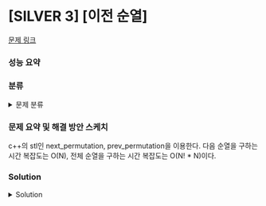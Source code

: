 # [SILVER 3] [이전 순열]

[문제 링크](https://www.acmicpc.net/problem/10973) 

### 성능 요약

### 분류

<details><summary>문제 분류</summary> 

[브루트포스]

</details>

### 문제 요약 및 해결 방안 스케치

c++의 stl인 next_permutation, prev_permutation을 이용한다. 다음 순열을 구하는 시간 복잡도는 O(N), 전체 순열을 구하는 시간 복잡도는 O(N! * N)이다. 

### Solution

<details><summary>Solution</summary> 

[Source Code]

</details>
